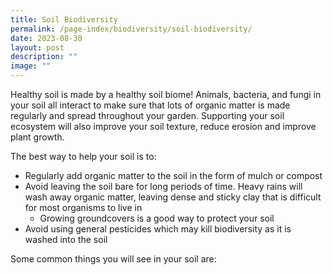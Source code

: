 ```yaml
---
title: Soil Biodiversity
permalink: /page-index/biodiversity/soil-biodiversity/
date: 2023-08-30
layout: post
description: ""
image: ""
---
```

<section>
	<p>Healthy soil is made by a healthy soil biome! Animals, bacteria, and fungi in your soil all interact to make sure that lots of organic matter is made regularly and spread throughout your garden. Supporting your soil ecosystem will also improve your soil texture, reduce erosion and improve plant growth.</p>
	<p>The best way to help your soil is to:</p>
	<ul>
		<li>Regularly add organic matter to the soil in the form of mulch or compost</li>
		<li>Avoid leaving the soil bare for long periods of time. Heavy rains will wash away organic matter, leaving dense and sticky clay that is difficult for most organisms to live in
			<ul>
				<li>Growing groundcovers is a good way to protect your soil</li>
			</ul>
		</li><li>Avoid using general pesticides which may kill biodiversity as it is washed into the soil</li>
	</ul>
	<p>Some common things you will see in your soil are:</p>
	<br>
</section>
